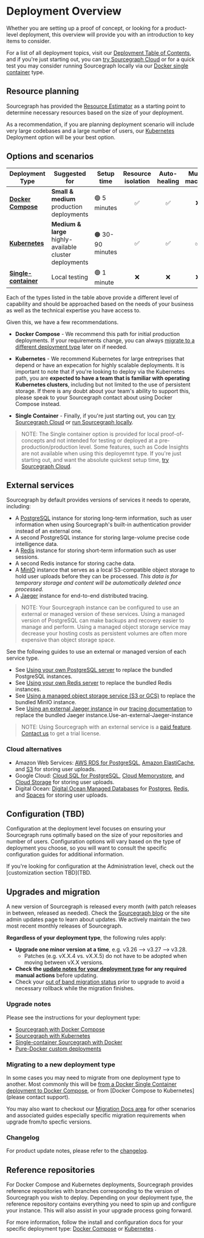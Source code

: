 # Deployment Overview

 Whether you are setting up a proof of concept, or looking for a product-level deployment, this overview will provide you with an introduction to key items to consider.

For a list of all deployment topics, visit our [Deployment Table of Contents](index), and if you're just starting out, you can [try Sourcegraph Cloud](https://sourcegraph.com) or for a quick test you may consider running Sourcegraph locally via our [Docker single container](../install/docker/index.md) type. 

## Resource planning

Sourcegraph has provided the [Resource Estimator](resource_estimator.md) as a starting point to determine necessary resources based on the size of your deployment. 

As a recommendation, if you are planning deployment scenario will include very large codebases and a large number of users, our [Kubernetes](../../admin/install/kubernetes/scale) Deployment option will be your best option.

## Options and scenarios

| Deployment Type                                          | Suggested for                                           | Setup time      | Resource isolation | Auto-healing | Multi-machine |
| -------------------------------------------------------- | ------------------------------------------------------- | --------------- | :----------------: | :----------: | :-----------: |
| [**Docker Compose**](../install/docker-compose/index.md) | **Small & medium** production deployments               | 🟢 5 minutes     |         ✅          |      ✅       |       ❌       |
| [**Kubernetes**](../install/kubernetes/index.md)         | **Medium & large** highly-available cluster deployments | 🟠 30-90 minutes |         ✅          |      ✅       |       ✅       |
| [**Single-container**](../install/docker/index.md)       | Local testing                                           | 🟢 1 minute      |         ❌          |      ❌       |       ❌       |

Each of the types listed in the table above provide a different level of capability and should be approached based on the needs of your business as well as the technical expertise you have access to.

Given this, we have a few recommendations.

- **Docker Compose** - We recommend this path for initial production deployments. If your requirements change, you can always [migrate to a different deployment type](deployment_overview.md#migrating-to-a-new-deployment-type) later on if needed.

- **Kubernetes** - We recommend Kubernetes for large entreprises that depend or have an expecation for highly scalable deployments. It is important to note that if you're looking to deploy via the Kubernetes path, you are **expected to have a team that is familiar with operating Kubernetes clusters**, including but not limited to the use of persistent storage. If there is any doubt about your team's ability to support this, please speak to your Sourcegraph contact about using Docker Compose instead.

- **Single Container** - Finally, if you're just starting out, you can [try Sourcegraph Cloud](https://sourcegraph.com) or [run Sourcegraph locally](../install/docker/index.md).

> NOTE: The Single container option is provided for local proof-of-concepts and not intended for testing or deployed at a pre-production/production level. Some features, such as Code Insights are not available when using this deployemnt type. If you're just starting out, and want the absolute quickest setup time, [try Sourcegraph Cloud](https://sourcegraph.com).

## External services

Sourcegraph by default provides versions of services it needs to operate, including:

- A [PostgreSQL](https://www.postgresql.org/) instance for storing long-term information, such as user information when using Sourcegraph's built-in authentication provider instead of an external one.
- A second PostgreSQL instance for storing large-volume precise code intelligence data.
- A [Redis](https://redis.io/) instance for storing short-term information such as user sessions.
- A second Redis instance for storing cache data.
- A [MinIO](https://min.io/) instance that serves as a local S3-compatible object storage to hold user uploads before they can be processed. _This data is for temporary storage and content will be automatically deleted once processed._
- A [Jaeger](https://www.jaegertracing.io/) instance for end-to-end distributed tracing. 

> NOTE: Your Sourcegraph instance can be configured to use an external or managed version of these services. Using a managed version of PostgreSQL can make backups and recovery easier to manage and perform. Using a managed object storage service may decrease your hosting costs as persistent volumes are often more expensive than object storage space.

See the following guides to use an external or managed version of each service type.

- See [Using your own PostgreSQL server](../external_services/postgres.md) to replace the bundled PostgreSQL instances.
- See [Using your own Redis server](../external_services/redis.md) to replace the bundled Redis instances.
- See [Using a managed object storage service (S3 or GCS)](../external_services/object_storage.md) to replace the bundled MinIO instance.
- See [Using an external Jaeger instance](../observability/tracing.md#use-an-external-jaeger-instance) in our [tracing documentation](../observability/tracing.md) to replace the bundled Jaeger instance.Use-an-external-Jaeger-instance

> NOTE: Using Sourcegraph with an external service is a [paid feature](https://about.sourcegraph.com/pricing). [Contact us](https://about.sourcegraph.com/contact/sales) to get a trial license.

### Cloud alternatives

- Amazon Web Services: [AWS RDS for PostgreSQL](https://aws.amazon.com/rds/), [Amazon ElastiCache](https://aws.amazon.com/elasticache/redis/), and [S3](https://aws.amazon.com/s3/) for storing user uploads.
- Google Cloud: [Cloud SQL for PostgreSQL](https://cloud.google.com/sql/docs/postgres/), [Cloud Memorystore](https://cloud.google.com/memorystore/), and [Cloud Storage](https://cloud.google.com/storage) for storing user uploads.
- Digital Ocean: [Digital Ocean Managed Databases](https://www.digitalocean.com/products/managed-databases/) for [Postgres](https://www.digitalocean.com/products/managed-databases-postgresql/), [Redis](https://www.digitalocean.com/products/managed-databases-redis/), and [Spaces](https://www.digitalocean.com/products/spaces/) for storing user uploads.

## Configuration (TBD)

Configuration at the deployment level focuses on ensuring your Sourcegraph runs optimally based on the size of your repositories and number of users. Configuration options will vary based on the type of deployment you choose, so you will want to consult the specific configuration guides for additional information.

If you're looking for configuration at the Administration level, check out the [customization section TBD](TBD.


## Upgrades and migration

A new version of Sourcegraph is released every month (with patch releases in between, released as needed). Check the [Sourcegraph blog](https://about.sourcegraph.com/blog) or the site admin updates page to learn about updates. We actively maintain the two most recent monthly releases of Sourcegraph.

**Regardless of your deployment type**, the following rules apply:

- **Upgrade one minor version at a time**, e.g. v3.26 --> v3.27 --> v3.28.
  - Patches (e.g. vX.X.4 vs. vX.X.5) do not have to be adopted when moving between vX.X versions.
- **Check the [update notes for your deployment type](#update-notes) for any required manual actions** before updating.
- Check your [out of band migration status](../migration/index.md) prior to upgrade to avoid a necessary rollback while the migration finishes.

### Upgrade notes

Please see the instructions for your deployment type:

- [Sourcegraph with Docker Compose](docker_compose.md)
- [Sourcegraph with Kubernetes](kubernetes.md)
- [Single-container Sourcegraph with Docker](server.md)
- [Pure-Docker custom deployments](pure_docker.md)

### Migrating to a new deployment type

In some cases you may need to migrate from one deployment type to another. Most commonly this will be [from a Docker Single Container deployment to Docker Compose](../install/docker-compose/migrate.md), or from [Docker Compose to Kubernetes](please contact support).

You may also want to checkout our [Migration Docs area](../migration/index.md) for other scenarios and associated guides especially specific migration requirements when upgrade from/to specfic versions.


### Changelog

For product update notes, please refer to the [changelog](../../CHANGELOG.md).

## Reference repositories

For Docker Compose and Kubernetes deployments, Sourcegraph provides reference repositories with branches corresponding to the version of Sourcegraph you wish to deploy. Depending on your deployment type, the reference repository contains everything you need to spin up and configure your instance. This will also assist in your upgrade process going forward. 

For more information, follow the install and configuration docs for your specific deployment type: [Docker Compose](https://github.com/sourcegraph/deploy-sourcegraph-docker/) or [Kubernetes](https://github.com/sourcegraph/deploy-sourcegraph/) .